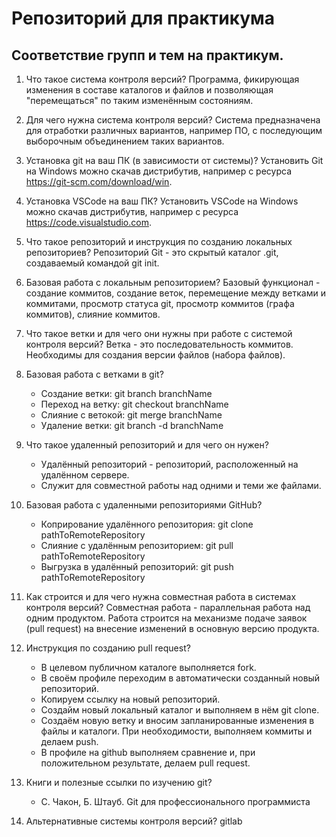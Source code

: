 # Репозиторий для практикума
## Соответствие групп и тем на практикум.

1. Что такое система контроля версий?
Программа, фикирующая изменения в составе каталогов и файлов и
позволяющая "перемещаться" по таким изменённым состояниям.

2. Для чего нужна система контроля версий?
Система предназначена для отработки различных вариантов, например ПО,
с последующим выборочным объединением таких вариантов.

3. Установка git на ваш ПК (в зависимости от системы)?
Установить Git на Windows можно скачав дистрибутив,
например с ресурса https://git-scm.com/download/win.

4. Установка VSCode на ваш ПК?
Установить VSCode на Windows можно скачав дистрибутив,
например с ресурса https://code.visualstudio.com.

5. Что такое репозиторий и инструкция по созданию локальных репозиториев?
Репозиторий Git - это скрытый каталог .git, создаваемый командой git init.

6. Базовая работа с локальным репозиторием?
Базовый функционал - создание коммитов, создание веток, перемещение между
ветками и коммитами, просмотр статуса git, просмотр коммитов (графа коммитов),
слияние коммитов.

7. Что такое ветки и для чего они нужны при работе с системой контроля версий?
Ветка - это последовательность коммитов. Необходимы для создания версии файлов
(набора файлов).

8. Базовая работа с ветками в git?
    * Создание ветки: git branch branchName
    * Переход на ветку: git checkout branchName
    * Слияние с ветокой: git merge branchName
    * Удаление ветки: git branch -d branchName

9. Что такое удаленный репозиторий и для чего он нужен?
    * Удалённый репозиторий - репозиторий, расположенный на удалённом сервере.
    * Служит для совместной работы над одними и теми же файлами.

10. Базовая работа с удаленными репозиториями GitHub?
    * Коприрование удалённого репозитория: git clone pathToRemoteRepository
    * Слияние с удалённым репозиторием: git pull pathToRemoteRepository
    * Выгрузка в удалённый репозиторий: git push pathToRemoteRepository

11. Как строится и для чего нужна совместная работа в системах контроля версий?
Совместная работа - параллельная работа над одним продуктом. Работа строится на
механизме подаче заявок (pull request) на внесение изменений в основную версию 
продукта.

12. Инструкция по созданию pull request?
    * В целевом публичном каталоге выполняется fork.
    * В своём профиле переходим в автоматически созданный новый репозиторий.
    * Копируем ссылку на новый репозиторий.
    * Создайм новый локальный каталог и выполняем в нём git clone.
    * Создаём новую ветку и вносим запланированные изменения в файлы и каталоги.
    При необходимости, выполняем коммиты и делаем push.
    * В профиле на github выполняем сравнение и, при положительном результате,
    делаем pull request.

13. Книги и полезные ссылки по изучению git?
    * С. Чакон, Б. Штауб. Git для профессионального программиста

14. Альтернативные системы контроля версий?
gitlab

